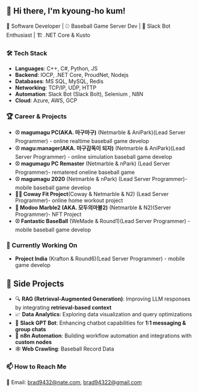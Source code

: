 ## 👋 Hi there, I'm kyoung-ho kum!
🚀 Software Developer | ⚾ Baseball Game Server Dev | 🤖 Slack Bot Enthusiast | 🏗️ .NET Core & Kusto  

### 🛠️ Tech Stack
- **Languages**: C++, C#, Python, JS  
- **Backend**: IOCP, .NET Core, ProudNet, Nodejs
- **Databases**: MS SQL, MySQL, Redis  
- **Networking**: TCP/IP, UDP, HTTP  
- **Automation**: Slack Bot (Slack Bolt), Selenium , N8N 
- **Cloud**: Azure, AWS, GCP  

### 🏆 Career & Projects
- **⚾ magumagu PC(AKA. 마구마구)** (Netmarble & AniPark)(Lead Server Programmer) - online realtime baseball game develop 
- **⚾ magu:manager(AKA. 마구감독이 되자)** (Netmarble & AniPark)(Lead Server Programmer) - online simulation baseball game develop
- **⚾ magumagu PC Remaster** (Netmarble & nPark) (Lead Server Programmer)- rematered oneline baseball game 
- **⚾ magumagu 2020** (Netmarble & nPark) (Lead Server Programmer)- mobile baseball game develop
- **🚴‍♂️ Coway Fit Project**(Coway & Netmarble & N2) (Lead Server Programmer)- online home workout project
- **🎲 Modoo Marble2 (AKA. 모두의마블2)** (Netmarble & N2)(Server Programmer)- NFT Project
- **⚾ Fantastic BaseBall** (WeMade & Round1)(Lead Server Programmer) - mobile baseball game develop
  
### 🌱 Currently Working On  
- **Project India** (Krafton & Round6)(Lead Server Programmer) - mobile game develop
  
## 🚀 Side Projects  
- 🔍 **RAG (Retrieval-Augmented Generation)**: Improving LLM responses by integrating **retrieval-based context**
- 📈 **Data Analytics**: Exploring data visualization and query optimizations  
- 🤖 **Slack GPT Bot**: Enhancing chatbot capabilities for **1:1 messaging & group chats**  
- 🔄 **n8n Automation**: Building workflow automation and integrations with **custom nodes**
- 🕸️ **Web Crawling**: Baseball Record Data

 
### 📫 How to Reach Me  
📧 Email: brad9432@nate.com, brad94322@gmail.com

